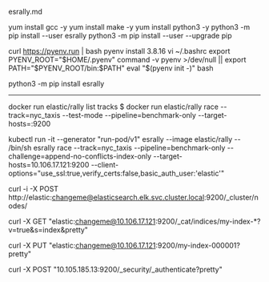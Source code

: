 esrally.md

yum install gcc -y
yum install make -y
yum install python3 -y
python3 -m pip install --user esrally
python3 -m pip install --user --upgrade pip

curl https://pyenv.run | bash
pyenv install 3.8.16
vi ~/.bashrc
export PYENV_ROOT="$HOME/.pyenv"
command -v pyenv >/dev/null || export PATH="$PYENV_ROOT/bin:$PATH"
eval "$(pyenv init -)"
bash



python3 -m pip install esrally


---
docker run elastic/rally list tracks
$ docker run elastic/rally race --track=nyc_taxis --test-mode --pipeline=benchmark-only --target-hosts=:9200

kubectl run -it --generator "run-pod/v1" esrally --image elastic/rally -- /bin/sh
esrally race --track=nyc_taxis --pipeline=benchmark-only --challenge=append-no-conflicts-index-only --target-hosts=10.106.17.121:9200 --client-options="use_ssl:true,verify_certs:false,basic_auth_user:'elastic'"

curl -i -X POST http://elastic:changeme@elasticsearch.elk.svc.cluster.local:9200/_cluster/nodes/


curl -X GET "elastic:changeme@10.106.17.121:9200/_cat/indices/my-index-*?v=true&s=index&pretty"

curl -X PUT "elastic:changeme@10.106.17.121:9200/my-index-000001?pretty"

curl -X POST "10.105.185.13:9200/_security/_authenticate?pretty"

